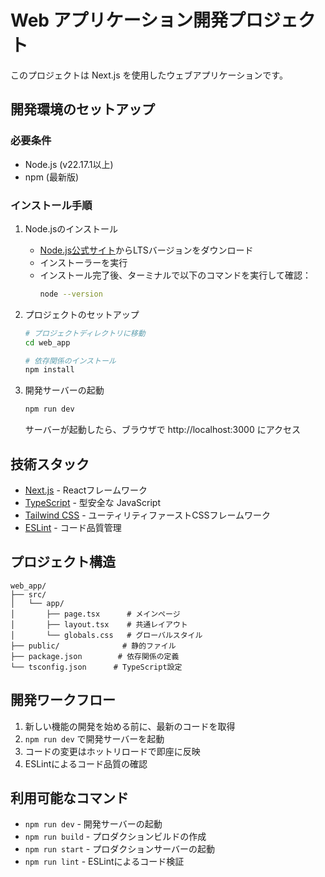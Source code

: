 # Web アプリケーション開発プロジェクト

このプロジェクトは Next.js を使用したウェブアプリケーションです。

## 開発環境のセットアップ

### 必要条件

- Node.js (v22.17.1以上)
- npm (最新版)

### インストール手順

1. Node.jsのインストール
   - [Node.js公式サイト](https://nodejs.org/)からLTSバージョンをダウンロード
   - インストーラーを実行
   - インストール完了後、ターミナルで以下のコマンドを実行して確認：
     ```bash
     node --version
     ```

2. プロジェクトのセットアップ
   ```bash
   # プロジェクトディレクトリに移動
   cd web_app

   # 依存関係のインストール
   npm install
   ```

3. 開発サーバーの起動
   ```bash
   npm run dev
   ```
   サーバーが起動したら、ブラウザで http://localhost:3000 にアクセス

## 技術スタック

- [Next.js](https://nextjs.org/) - Reactフレームワーク
- [TypeScript](https://www.typescriptlang.org/) - 型安全な JavaScript
- [Tailwind CSS](https://tailwindcss.com/) - ユーティリティファーストCSSフレームワーク
- [ESLint](https://eslint.org/) - コード品質管理

## プロジェクト構造

```
web_app/
├── src/
│   └── app/
│       ├── page.tsx      # メインページ
│       ├── layout.tsx    # 共通レイアウト
│       └── globals.css   # グローバルスタイル
├── public/              # 静的ファイル
├── package.json        # 依存関係の定義
└── tsconfig.json      # TypeScript設定
```

## 開発ワークフロー

1. 新しい機能の開発を始める前に、最新のコードを取得
2. `npm run dev` で開発サーバーを起動
3. コードの変更はホットリロードで即座に反映
4. ESLintによるコード品質の確認

## 利用可能なコマンド

- `npm run dev` - 開発サーバーの起動
- `npm run build` - プロダクションビルドの作成
- `npm run start` - プロダクションサーバーの起動
- `npm run lint` - ESLintによるコード検証

